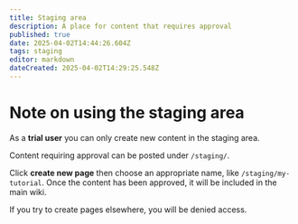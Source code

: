 ```yaml
---
title: Staging area
description: A place for content that requires approval
published: true
date: 2025-04-02T14:44:26.604Z
tags: staging
editor: markdown
dateCreated: 2025-04-02T14:29:25.548Z
---
```


# Note on using the staging area

As a **trial user** you can only create new content in the staging area.

Content requiring approval can be posted under `/staging/`.

Click **create new page** then choose an appropriate name, like `/staging/my-tutorial`.
Once the content has been approved, it will be included in the main wiki.

If you try to create pages elsewhere, you will be denied access.